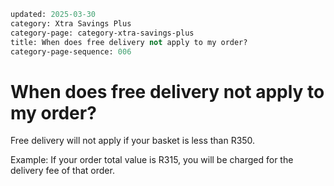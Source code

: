 ```meta
updated: 2025-03-30
category: Xtra Savings Plus
category-page: category-xtra-savings-plus
title: When does free delivery not apply to my order? 
category-page-sequence: 006
```

# When does free delivery not apply to my order? 

Free delivery will not apply if your basket is less than R350. 

Example: If your order total value is R315, you will be charged for the delivery fee of that order.  

